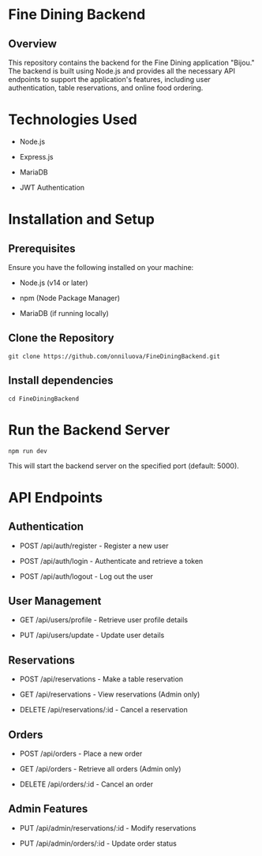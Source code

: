 # Fine Dining Backend

## Overview

This repository contains the backend for the Fine Dining application "Bijou." The backend is built using Node.js and provides all the necessary API endpoints to support the application's features, including user authentication, table reservations, and online food ordering.

# Technologies Used

- Node.js

- Express.js

- MariaDB

- JWT Authentication

# Installation and Setup

## Prerequisites

Ensure you have the following installed on your machine:

- Node.js (v14 or later)

- npm (Node Package Manager)

- MariaDB (if running locally)

## Clone the Repository
``git clone https://github.com/onniluova/FineDiningBackend.git ``
## Install dependencies
``cd FineDiningBackend``

# Run the Backend Server
``npm run dev``

This will start the backend server on the specified port (default: 5000).

# API Endpoints

## Authentication

- POST /api/auth/register - Register a new user

- POST /api/auth/login - Authenticate and retrieve a token

- POST /api/auth/logout - Log out the user

## User Management

- GET /api/users/profile - Retrieve user profile details

- PUT /api/users/update - Update user details

## Reservations

- POST /api/reservations - Make a table reservation

- GET /api/reservations - View reservations (Admin only)

- DELETE /api/reservations/:id - Cancel a reservation

## Orders

- POST /api/orders - Place a new order

- GET /api/orders - Retrieve all orders (Admin only)

- DELETE /api/orders/:id - Cancel an order

## Admin Features

- PUT /api/admin/reservations/:id - Modify reservations

- PUT /api/admin/orders/:id - Update order status
